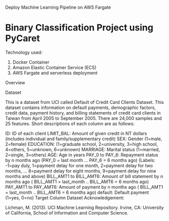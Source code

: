 Deploy Machine Learning Pipeline on AWS Fargate
 
# Binary Classification Project using PyCaret

Technology used:

1. Docker Container
2. Amazon Elastic Container Service (ECS)
3. AWS Fargate and serverless deployment


Overview

Dataset

This is a dataset from UCI called Default of Credit Card Clients Dataset. This dataset contains information on default payments, demographic factors, credit data, payment history, and billing statements of credit card clients in Taiwan from April 2005 to September 2005. There are 24,000 samples and 25 features. Short descriptions of each column are as follows:

ID: ID of each client
LIMIT_BAL: Amount of given credit in NT dollars (includes individual and family/supplementary credit)
SEX: Gender (1=male, 2=female)
EDUCATION: (1=graduate school, 2=university, 3=high school, 4=others, 5=unknown, 6=unknown)
MARRIAGE: Marital status (1=married, 2=single, 3=others)
AGE: Age in years
PAY_0 to PAY_6: Repayment status by n months ago (PAY_0 = last month ... PAY_6 = 6 months ago) (Labels: -1=pay duly, 1=payment delay for one month, 2=payment delay for two months, ... 8=payment delay for eight months, 9=payment delay for nine months and above)
BILL_AMT1 to BILL_AMT6: Amount of bill statement by n months ago ( BILL_AMT1 = last_month .. BILL_AMT6 = 6 months ago)
PAY_AMT1 to PAY_AMT6: Amount of payment by n months ago ( BILL_AMT1 = last_month .. BILL_AMT6 = 6 months ago)
default: Default payment (1=yes, 0=no) Target Column
Dataset Acknowledgement:

Lichman, M. (2013). UCI Machine Learning Repository. Irvine, CA: University of California, School of Information and Computer Science.

